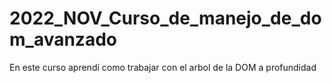 # 2022_NOV_Curso_de_manejo_de_dom_avanzado
En este curso aprendí como trabajar con el arbol de la DOM a profundidad
